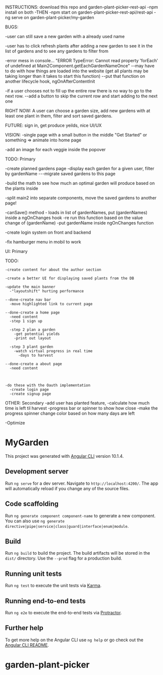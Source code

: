 INSTRUCTIONS: download this repo and garden-plant-picker-rest-api
-npm install on both
-THEN
-npm start on garden-plant-picker-rest-api/rest-api
-ng serve on garden-plant-picker/my-garden

BUGS: 

  -user can still save a new garden with a already used name

  -user has to click refresh plants after adding a new garden to see it in the list of gardens and to see any gardens to filter from
  
  -error mess in console... "ERROR TypeError: Cannot read property 'forEach' of undefined
    at Main2Component.getEachGardenNameOnce"
    --may have to do with how things are loaded into the website (get all plants may be taking longer than it takes to start this function)
    --put that function on another lifecycle hook, ngOnAfterContentInit
    
   -if a user chooses not to fill up the entire row there is no way to go to the next row.
      --add a button to skip the current row and start adding to the next one
    


RIGHT NOW: A user can choose a garden size, add new gardens with at least one plant in them, filter and sort saved gardens.

FUTURE: sign in, get produce yeilds, nice UI/UX

VISION: 
   -single page with a small button in the middle "Get Started" or something
    => animate into home page
   
   -add an image for each veggie inside the popover

TODO: Primary

  -create planned gardens page
      -display each garden for a given user, filter by gardenName
      ---migrate saved gardens to this page

  -build the math to see how much an optimal garden will produce based on the plants inside
   
  -split main2 into separate components, move the saved gardens to another page!
  
  -canSave() method - loads in list of gardenNames, put (gardenNames) inside a ngOnChanges hook
    -re run this function based on the value change of (gardenName)
    -put gardenName inside ngOnChanges function
   
   -create login system on front and backend
   
   -fix hamburger menu in mobil to work
  

UI: Primary

   TODO:
   
    -create content for about the author section
   
    -create a better UI for displaying saved plants from the DB
    
    -update the main banner
      -"layoutshift" hurting performance
    
    --done-create nav bar
      -move highlighted link to current page
      
    --done-create a home page
      -need content
      -step 1 sign up
      
      -step 2 plan a garden
        -get potential yields
        -print out layout
        
      -step 3 plant garden
        -watch virtual progress in real time
          -days to harvest
      
    --done-create a about page
      -need content
      
    
    
    -do these with the Oauth implementation
      -create login page
      -create signup page

   
OTHER: Secondary
  -add user has planted feature, 
    -calculate how much time is left til harvest
    -progress bar or spinner to show how close
      -make the progress spinner change color based on how many days are left
      
  -Optimize







# MyGarden

This project was generated with [Angular CLI](https://github.com/angular/angular-cli) version 10.1.4.

## Development server

Run `ng serve` for a dev server. Navigate to `http://localhost:4200/`. The app will automatically reload if you change any of the source files.

## Code scaffolding

Run `ng generate component component-name` to generate a new component. You can also use `ng generate directive|pipe|service|class|guard|interface|enum|module`.

## Build

Run `ng build` to build the project. The build artifacts will be stored in the `dist/` directory. Use the `--prod` flag for a production build.

## Running unit tests

Run `ng test` to execute the unit tests via [Karma](https://karma-runner.github.io).

## Running end-to-end tests

Run `ng e2e` to execute the end-to-end tests via [Protractor](http://www.protractortest.org/).

## Further help

To get more help on the Angular CLI use `ng help` or go check out the [Angular CLI README](https://github.com/angular/angular-cli/blob/master/README.md).
# garden-plant-picker

